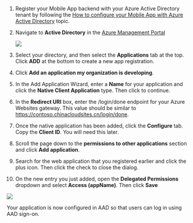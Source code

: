 1. Register your Mobile App backend with your Azure Active Directory tenant by following the [How to configure your Mobile App with Azure Active Directory] topic.

2. Navigate to **Active Directory** in the [Azure Management Portal]

   ![](./media/app-service-mobile-adal-register-app/app-service-navigate-aad.png)

3. Select your directory, and then select the **Applications** tab at the top. Click **ADD** at the bottom to create a new app registration. 

4. Click **Add an application my organization is developing**.

5. In the Add Application Wizard, enter a **Name** for your application and click the  **Native Client Application** type. Then click to continue.

6. In the **Redirect URI** box, enter the /login/done endpoint for your Azure Websites gateway. This value should be similar to https://contoso.chinacloudsites.cn/login/done.

7. Once the native application has been added, click the **Configure** tab. Copy the **Client ID**. You will need this later.

8. Scroll the page down to the **permissions to other applications** section and click **Add application**.

9. Search for the web application that you registered earlier and click the plus icon. Then click the check to close the dialog.

10. On the new entry you just added, open the **Delegated Permissions** dropdown and select **Access (appName)**. Then click **Save**

   ![](./media/app-service-mobile-adal-register-app/aad-native-client-add-permissions.png)

Your application is now configured in AAD so that users can log in using AAD sign-on.

[Azure Management Portal]: https://manage.windowsazure.cn/
[How to configure your Mobile App with Azure Active Directory]: /documentation/articles/app-service-how-to-configure-active-directory-authentication-preview